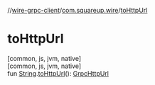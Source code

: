 //[wire-grpc-client](../../index.md)/[com.squareup.wire](index.md)/[toHttpUrl](to-http-url.md)

# toHttpUrl

[common, js, jvm, native]\
[common, js, jvm, native]\
fun [String](https://kotlinlang.org/api/latest/jvm/stdlib/kotlin/-string/index.html).[toHttpUrl](to-http-url.md)(): [GrpcHttpUrl](-grpc-http-url/index.md)

